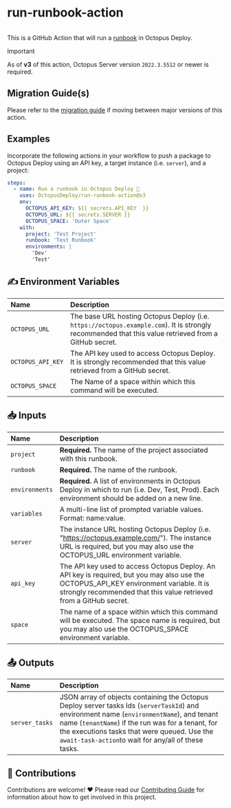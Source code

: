 # run-runbook-action

<img alt= "" src="https://github.com/OctopusDeploy/run-runbook-action/raw/main/assets/github-actions-octopus.png" />

This is a GitHub Action that will run a [runbook](https://octopus.com/docs/runbooks) in Octopus Deploy.

> [!IMPORTANT]
> As of **v3** of this action, Octopus Server version `2022.3.5512` or newer is required.

## Migration Guide(s)

Please refer to the [migration guide](migration-guide.md) if moving between major versions of this action.

## Examples

Incorporate the following actions in your workflow to push a package to Octopus Deploy using an API key, a target instance (i.e. `server`), and a project:

```yml
steps:
  - name: Run a runbook in Octopus Deploy 🐙
    uses: OctopusDeploy/run-runbook-action@v3
    env:
      OCTOPUS_API_KEY: ${{ secrets.API_KEY  }}
      OCTOPUS_URL: ${{ secrets.SERVER }}
      OCTOPUS_SPACE: 'Outer Space'
    with:
      project: 'Test Project'
      runbook: 'Test Runbook'
      environments: |
        'Dev'
        'Test'
```

## ✍️ Environment Variables

| Name              | Description                                                                                                                                          |
| :---------------- | :--------------------------------------------------------------------------------------------------------------------------------------------------- |
| `OCTOPUS_URL`     | The base URL hosting Octopus Deploy (i.e. `https://octopus.example.com`). It is strongly recommended that this value retrieved from a GitHub secret. |
| `OCTOPUS_API_KEY` | The API key used to access Octopus Deploy. It is strongly recommended that this value retrieved from a GitHub secret.                                |
| `OCTOPUS_SPACE`   | The Name of a space within which this command will be executed.                                                                                      |

## 📥 Inputs

| Name           | Description                                                                                                                                                                                                  |
| :------------- | :----------------------------------------------------------------------------------------------------------------------------------------------------------------------------------------------------------- |
| `project`      | **Required.** The name of the project associated with this runbook.                                                                                                                                          |
| `runbook`      | **Required.** The name of the runbook.                                                                                                                                                                       |
| `environments` | **Required.** A list of environments in Octopus Deploy in which to run (i.e. Dev, Test, Prod). Each environment should be added on a new line.                                                                                              |
| `variables`    | A multi-line list of prompted variable values. Format: name:value.                                                                                                                                           |
| `server`       | The instance URL hosting Octopus Deploy (i.e. "<https://octopus.example.com/>"). The instance URL is required, but you may also use the OCTOPUS_URL environment variable.                                      |
| `api_key`      | The API key used to access Octopus Deploy. An API key is required, but you may also use the OCTOPUS_API_KEY environment variable. It is strongly recommended that this value retrieved from a GitHub secret. |
| `space`        | The name of a space within which this command will be executed. The space name is required, but you may also use the OCTOPUS_SPACE environment variable.                                                     |

## 📤 Outputs

| Name           | Description                                                                                                                                                                                                                                                                                           |
| :------------- | :---------------------------------------------------------------------------------------------------------------------------------------------------------------------------------------------------------------------------------------------------------------------------------------------------- |
| `server_tasks` | JSON array of objects containing the Octopus Deploy server tasks Ids (`serverTaskId`) and environment name (`environmentName`), and tenant name (`tenantName`) if the run was for a tenant, for the executions tasks that were queued. Use the `await-task-action`to wait for any/all of these tasks. |

## 🤝 Contributions

Contributions are welcome! :heart: Please read our [Contributing Guide](CONTRIBUTING.md) for information about how to get involved in this project.

